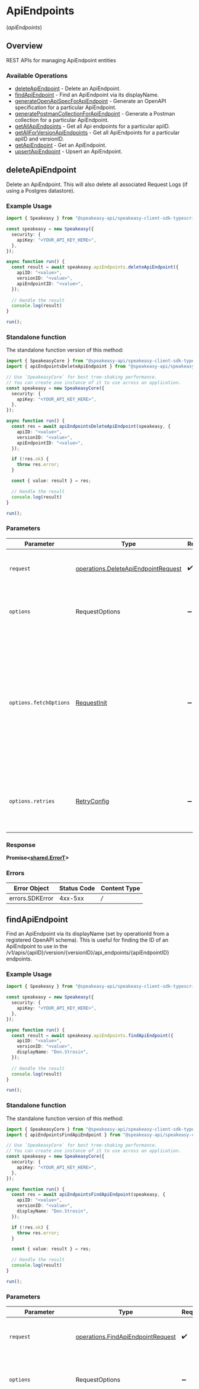 # ApiEndpoints
(*apiEndpoints*)

## Overview

REST APIs for managing ApiEndpoint entities

### Available Operations

* [deleteApiEndpoint](#deleteapiendpoint) - Delete an ApiEndpoint.
* [findApiEndpoint](#findapiendpoint) - Find an ApiEndpoint via its displayName.
* [generateOpenApiSpecForApiEndpoint](#generateopenapispecforapiendpoint) - Generate an OpenAPI specification for a particular ApiEndpoint.
* [generatePostmanCollectionForApiEndpoint](#generatepostmancollectionforapiendpoint) - Generate a Postman collection for a particular ApiEndpoint.
* [getAllApiEndpoints](#getallapiendpoints) - Get all Api endpoints for a particular apiID.
* [getAllForVersionApiEndpoints](#getallforversionapiendpoints) - Get all ApiEndpoints for a particular apiID and versionID.
* [getApiEndpoint](#getapiendpoint) - Get an ApiEndpoint.
* [upsertApiEndpoint](#upsertapiendpoint) - Upsert an ApiEndpoint.

## deleteApiEndpoint

Delete an ApiEndpoint. This will also delete all associated Request Logs (if using a Postgres datastore).

### Example Usage

```typescript
import { Speakeasy } from "@speakeasy-api/speakeasy-client-sdk-typescript";

const speakeasy = new Speakeasy({
  security: {
    apiKey: "<YOUR_API_KEY_HERE>",
  },
});

async function run() {
  const result = await speakeasy.apiEndpoints.deleteApiEndpoint({
    apiID: "<value>",
    versionID: "<value>",
    apiEndpointID: "<value>",
  });
  
  // Handle the result
  console.log(result)
}

run();
```

### Standalone function

The standalone function version of this method:

```typescript
import { SpeakeasyCore } from "@speakeasy-api/speakeasy-client-sdk-typescript/core.js";
import { apiEndpointsDeleteApiEndpoint } from "@speakeasy-api/speakeasy-client-sdk-typescript/funcs/apiEndpointsDeleteApiEndpoint.js";

// Use `SpeakeasyCore` for best tree-shaking performance.
// You can create one instance of it to use across an application.
const speakeasy = new SpeakeasyCore({
  security: {
    apiKey: "<YOUR_API_KEY_HERE>",
  },
});

async function run() {
  const res = await apiEndpointsDeleteApiEndpoint(speakeasy, {
    apiID: "<value>",
    versionID: "<value>",
    apiEndpointID: "<value>",
  });

  if (!res.ok) {
    throw res.error;
  }

  const { value: result } = res;

  // Handle the result
  console.log(result)
}

run();
```

### Parameters

| Parameter                                                                                                                                                                      | Type                                                                                                                                                                           | Required                                                                                                                                                                       | Description                                                                                                                                                                    |
| ------------------------------------------------------------------------------------------------------------------------------------------------------------------------------ | ------------------------------------------------------------------------------------------------------------------------------------------------------------------------------ | ------------------------------------------------------------------------------------------------------------------------------------------------------------------------------ | ------------------------------------------------------------------------------------------------------------------------------------------------------------------------------ |
| `request`                                                                                                                                                                      | [operations.DeleteApiEndpointRequest](../../sdk/models/operations/deleteapiendpointrequest.md)                                                                                 | :heavy_check_mark:                                                                                                                                                             | The request object to use for the request.                                                                                                                                     |
| `options`                                                                                                                                                                      | RequestOptions                                                                                                                                                                 | :heavy_minus_sign:                                                                                                                                                             | Used to set various options for making HTTP requests.                                                                                                                          |
| `options.fetchOptions`                                                                                                                                                         | [RequestInit](https://developer.mozilla.org/en-US/docs/Web/API/Request/Request#options)                                                                                        | :heavy_minus_sign:                                                                                                                                                             | Options that are passed to the underlying HTTP request. This can be used to inject extra headers for examples. All `Request` options, except `method` and `body`, are allowed. |
| `options.retries`                                                                                                                                                              | [RetryConfig](../../lib/utils/retryconfig.md)                                                                                                                                  | :heavy_minus_sign:                                                                                                                                                             | Enables retrying HTTP requests under certain failure conditions.                                                                                                               |

### Response

**Promise\<[shared.ErrorT](../../sdk/models/shared/errort.md)\>**

### Errors

| Error Object    | Status Code     | Content Type    |
| --------------- | --------------- | --------------- |
| errors.SDKError | 4xx-5xx         | */*             |


## findApiEndpoint

Find an ApiEndpoint via its displayName (set by operationId from a registered OpenAPI schema).
This is useful for finding the ID of an ApiEndpoint to use in the /v1/apis/{apiID}/version/{versionID}/api_endpoints/{apiEndpointID} endpoints.

### Example Usage

```typescript
import { Speakeasy } from "@speakeasy-api/speakeasy-client-sdk-typescript";

const speakeasy = new Speakeasy({
  security: {
    apiKey: "<YOUR_API_KEY_HERE>",
  },
});

async function run() {
  const result = await speakeasy.apiEndpoints.findApiEndpoint({
    apiID: "<value>",
    versionID: "<value>",
    displayName: "Don.Strosin",
  });
  
  // Handle the result
  console.log(result)
}

run();
```

### Standalone function

The standalone function version of this method:

```typescript
import { SpeakeasyCore } from "@speakeasy-api/speakeasy-client-sdk-typescript/core.js";
import { apiEndpointsFindApiEndpoint } from "@speakeasy-api/speakeasy-client-sdk-typescript/funcs/apiEndpointsFindApiEndpoint.js";

// Use `SpeakeasyCore` for best tree-shaking performance.
// You can create one instance of it to use across an application.
const speakeasy = new SpeakeasyCore({
  security: {
    apiKey: "<YOUR_API_KEY_HERE>",
  },
});

async function run() {
  const res = await apiEndpointsFindApiEndpoint(speakeasy, {
    apiID: "<value>",
    versionID: "<value>",
    displayName: "Don.Strosin",
  });

  if (!res.ok) {
    throw res.error;
  }

  const { value: result } = res;

  // Handle the result
  console.log(result)
}

run();
```

### Parameters

| Parameter                                                                                                                                                                      | Type                                                                                                                                                                           | Required                                                                                                                                                                       | Description                                                                                                                                                                    |
| ------------------------------------------------------------------------------------------------------------------------------------------------------------------------------ | ------------------------------------------------------------------------------------------------------------------------------------------------------------------------------ | ------------------------------------------------------------------------------------------------------------------------------------------------------------------------------ | ------------------------------------------------------------------------------------------------------------------------------------------------------------------------------ |
| `request`                                                                                                                                                                      | [operations.FindApiEndpointRequest](../../sdk/models/operations/findapiendpointrequest.md)                                                                                     | :heavy_check_mark:                                                                                                                                                             | The request object to use for the request.                                                                                                                                     |
| `options`                                                                                                                                                                      | RequestOptions                                                                                                                                                                 | :heavy_minus_sign:                                                                                                                                                             | Used to set various options for making HTTP requests.                                                                                                                          |
| `options.fetchOptions`                                                                                                                                                         | [RequestInit](https://developer.mozilla.org/en-US/docs/Web/API/Request/Request#options)                                                                                        | :heavy_minus_sign:                                                                                                                                                             | Options that are passed to the underlying HTTP request. This can be used to inject extra headers for examples. All `Request` options, except `method` and `body`, are allowed. |
| `options.retries`                                                                                                                                                              | [RetryConfig](../../lib/utils/retryconfig.md)                                                                                                                                  | :heavy_minus_sign:                                                                                                                                                             | Enables retrying HTTP requests under certain failure conditions.                                                                                                               |

### Response

**Promise\<[operations.FindApiEndpointResponse](../../sdk/models/operations/findapiendpointresponse.md)\>**

### Errors

| Error Object    | Status Code     | Content Type    |
| --------------- | --------------- | --------------- |
| errors.SDKError | 4xx-5xx         | */*             |


## generateOpenApiSpecForApiEndpoint

This endpoint will generate a new operation in any registered OpenAPI document if the operation does not already exist in the document.
Returns the original document and the newly generated document allowing a diff to be performed to see what has changed.

### Example Usage

```typescript
import { Speakeasy } from "@speakeasy-api/speakeasy-client-sdk-typescript";

const speakeasy = new Speakeasy({
  security: {
    apiKey: "<YOUR_API_KEY_HERE>",
  },
});

async function run() {
  const result = await speakeasy.apiEndpoints.generateOpenApiSpecForApiEndpoint({
    apiID: "<value>",
    versionID: "<value>",
    apiEndpointID: "<value>",
  });
  
  // Handle the result
  console.log(result)
}

run();
```

### Standalone function

The standalone function version of this method:

```typescript
import { SpeakeasyCore } from "@speakeasy-api/speakeasy-client-sdk-typescript/core.js";
import { apiEndpointsGenerateOpenApiSpecForApiEndpoint } from "@speakeasy-api/speakeasy-client-sdk-typescript/funcs/apiEndpointsGenerateOpenApiSpecForApiEndpoint.js";

// Use `SpeakeasyCore` for best tree-shaking performance.
// You can create one instance of it to use across an application.
const speakeasy = new SpeakeasyCore({
  security: {
    apiKey: "<YOUR_API_KEY_HERE>",
  },
});

async function run() {
  const res = await apiEndpointsGenerateOpenApiSpecForApiEndpoint(speakeasy, {
    apiID: "<value>",
    versionID: "<value>",
    apiEndpointID: "<value>",
  });

  if (!res.ok) {
    throw res.error;
  }

  const { value: result } = res;

  // Handle the result
  console.log(result)
}

run();
```

### Parameters

| Parameter                                                                                                                                                                      | Type                                                                                                                                                                           | Required                                                                                                                                                                       | Description                                                                                                                                                                    |
| ------------------------------------------------------------------------------------------------------------------------------------------------------------------------------ | ------------------------------------------------------------------------------------------------------------------------------------------------------------------------------ | ------------------------------------------------------------------------------------------------------------------------------------------------------------------------------ | ------------------------------------------------------------------------------------------------------------------------------------------------------------------------------ |
| `request`                                                                                                                                                                      | [operations.GenerateOpenApiSpecForApiEndpointRequest](../../sdk/models/operations/generateopenapispecforapiendpointrequest.md)                                                 | :heavy_check_mark:                                                                                                                                                             | The request object to use for the request.                                                                                                                                     |
| `options`                                                                                                                                                                      | RequestOptions                                                                                                                                                                 | :heavy_minus_sign:                                                                                                                                                             | Used to set various options for making HTTP requests.                                                                                                                          |
| `options.fetchOptions`                                                                                                                                                         | [RequestInit](https://developer.mozilla.org/en-US/docs/Web/API/Request/Request#options)                                                                                        | :heavy_minus_sign:                                                                                                                                                             | Options that are passed to the underlying HTTP request. This can be used to inject extra headers for examples. All `Request` options, except `method` and `body`, are allowed. |
| `options.retries`                                                                                                                                                              | [RetryConfig](../../lib/utils/retryconfig.md)                                                                                                                                  | :heavy_minus_sign:                                                                                                                                                             | Enables retrying HTTP requests under certain failure conditions.                                                                                                               |

### Response

**Promise\<[operations.GenerateOpenApiSpecForApiEndpointResponse](../../sdk/models/operations/generateopenapispecforapiendpointresponse.md)\>**

### Errors

| Error Object    | Status Code     | Content Type    |
| --------------- | --------------- | --------------- |
| errors.SDKError | 4xx-5xx         | */*             |


## generatePostmanCollectionForApiEndpoint

Generates a postman collection that allows the endpoint to be called from postman variables produced for any path/query/header parameters included in the OpenAPI document.

### Example Usage

```typescript
import { Speakeasy } from "@speakeasy-api/speakeasy-client-sdk-typescript";

const speakeasy = new Speakeasy({
  security: {
    apiKey: "<YOUR_API_KEY_HERE>",
  },
});

async function run() {
  const result = await speakeasy.apiEndpoints.generatePostmanCollectionForApiEndpoint({
    apiID: "<value>",
    versionID: "<value>",
    apiEndpointID: "<value>",
  });
  
  // Handle the result
  console.log(result)
}

run();
```

### Standalone function

The standalone function version of this method:

```typescript
import { SpeakeasyCore } from "@speakeasy-api/speakeasy-client-sdk-typescript/core.js";
import { apiEndpointsGeneratePostmanCollectionForApiEndpoint } from "@speakeasy-api/speakeasy-client-sdk-typescript/funcs/apiEndpointsGeneratePostmanCollectionForApiEndpoint.js";

// Use `SpeakeasyCore` for best tree-shaking performance.
// You can create one instance of it to use across an application.
const speakeasy = new SpeakeasyCore({
  security: {
    apiKey: "<YOUR_API_KEY_HERE>",
  },
});

async function run() {
  const res = await apiEndpointsGeneratePostmanCollectionForApiEndpoint(speakeasy, {
    apiID: "<value>",
    versionID: "<value>",
    apiEndpointID: "<value>",
  });

  if (!res.ok) {
    throw res.error;
  }

  const { value: result } = res;

  // Handle the result
  console.log(result)
}

run();
```

### Parameters

| Parameter                                                                                                                                                                      | Type                                                                                                                                                                           | Required                                                                                                                                                                       | Description                                                                                                                                                                    |
| ------------------------------------------------------------------------------------------------------------------------------------------------------------------------------ | ------------------------------------------------------------------------------------------------------------------------------------------------------------------------------ | ------------------------------------------------------------------------------------------------------------------------------------------------------------------------------ | ------------------------------------------------------------------------------------------------------------------------------------------------------------------------------ |
| `request`                                                                                                                                                                      | [operations.GeneratePostmanCollectionForApiEndpointRequest](../../sdk/models/operations/generatepostmancollectionforapiendpointrequest.md)                                     | :heavy_check_mark:                                                                                                                                                             | The request object to use for the request.                                                                                                                                     |
| `options`                                                                                                                                                                      | RequestOptions                                                                                                                                                                 | :heavy_minus_sign:                                                                                                                                                             | Used to set various options for making HTTP requests.                                                                                                                          |
| `options.fetchOptions`                                                                                                                                                         | [RequestInit](https://developer.mozilla.org/en-US/docs/Web/API/Request/Request#options)                                                                                        | :heavy_minus_sign:                                                                                                                                                             | Options that are passed to the underlying HTTP request. This can be used to inject extra headers for examples. All `Request` options, except `method` and `body`, are allowed. |
| `options.retries`                                                                                                                                                              | [RetryConfig](../../lib/utils/retryconfig.md)                                                                                                                                  | :heavy_minus_sign:                                                                                                                                                             | Enables retrying HTTP requests under certain failure conditions.                                                                                                               |

### Response

**Promise\<[operations.GeneratePostmanCollectionForApiEndpointResponse](../../sdk/models/operations/generatepostmancollectionforapiendpointresponse.md)\>**

### Errors

| Error Object    | Status Code     | Content Type    |
| --------------- | --------------- | --------------- |
| errors.SDKError | 4xx-5xx         | */*             |


## getAllApiEndpoints

Get all Api endpoints for a particular apiID.

### Example Usage

```typescript
import { Speakeasy } from "@speakeasy-api/speakeasy-client-sdk-typescript";

const speakeasy = new Speakeasy({
  security: {
    apiKey: "<YOUR_API_KEY_HERE>",
  },
});

async function run() {
  const result = await speakeasy.apiEndpoints.getAllApiEndpoints({
    apiID: "<value>",
  });
  
  // Handle the result
  console.log(result)
}

run();
```

### Standalone function

The standalone function version of this method:

```typescript
import { SpeakeasyCore } from "@speakeasy-api/speakeasy-client-sdk-typescript/core.js";
import { apiEndpointsGetAllApiEndpoints } from "@speakeasy-api/speakeasy-client-sdk-typescript/funcs/apiEndpointsGetAllApiEndpoints.js";

// Use `SpeakeasyCore` for best tree-shaking performance.
// You can create one instance of it to use across an application.
const speakeasy = new SpeakeasyCore({
  security: {
    apiKey: "<YOUR_API_KEY_HERE>",
  },
});

async function run() {
  const res = await apiEndpointsGetAllApiEndpoints(speakeasy, {
    apiID: "<value>",
  });

  if (!res.ok) {
    throw res.error;
  }

  const { value: result } = res;

  // Handle the result
  console.log(result)
}

run();
```

### Parameters

| Parameter                                                                                                                                                                      | Type                                                                                                                                                                           | Required                                                                                                                                                                       | Description                                                                                                                                                                    |
| ------------------------------------------------------------------------------------------------------------------------------------------------------------------------------ | ------------------------------------------------------------------------------------------------------------------------------------------------------------------------------ | ------------------------------------------------------------------------------------------------------------------------------------------------------------------------------ | ------------------------------------------------------------------------------------------------------------------------------------------------------------------------------ |
| `request`                                                                                                                                                                      | [operations.GetAllApiEndpointsRequest](../../sdk/models/operations/getallapiendpointsrequest.md)                                                                               | :heavy_check_mark:                                                                                                                                                             | The request object to use for the request.                                                                                                                                     |
| `options`                                                                                                                                                                      | RequestOptions                                                                                                                                                                 | :heavy_minus_sign:                                                                                                                                                             | Used to set various options for making HTTP requests.                                                                                                                          |
| `options.fetchOptions`                                                                                                                                                         | [RequestInit](https://developer.mozilla.org/en-US/docs/Web/API/Request/Request#options)                                                                                        | :heavy_minus_sign:                                                                                                                                                             | Options that are passed to the underlying HTTP request. This can be used to inject extra headers for examples. All `Request` options, except `method` and `body`, are allowed. |
| `options.retries`                                                                                                                                                              | [RetryConfig](../../lib/utils/retryconfig.md)                                                                                                                                  | :heavy_minus_sign:                                                                                                                                                             | Enables retrying HTTP requests under certain failure conditions.                                                                                                               |

### Response

**Promise\<[operations.GetAllApiEndpointsResponse](../../sdk/models/operations/getallapiendpointsresponse.md)\>**

### Errors

| Error Object    | Status Code     | Content Type    |
| --------------- | --------------- | --------------- |
| errors.SDKError | 4xx-5xx         | */*             |


## getAllForVersionApiEndpoints

Get all ApiEndpoints for a particular apiID and versionID.

### Example Usage

```typescript
import { Speakeasy } from "@speakeasy-api/speakeasy-client-sdk-typescript";

const speakeasy = new Speakeasy({
  security: {
    apiKey: "<YOUR_API_KEY_HERE>",
  },
});

async function run() {
  const result = await speakeasy.apiEndpoints.getAllForVersionApiEndpoints({
    apiID: "<value>",
    versionID: "<value>",
  });
  
  // Handle the result
  console.log(result)
}

run();
```

### Standalone function

The standalone function version of this method:

```typescript
import { SpeakeasyCore } from "@speakeasy-api/speakeasy-client-sdk-typescript/core.js";
import { apiEndpointsGetAllForVersionApiEndpoints } from "@speakeasy-api/speakeasy-client-sdk-typescript/funcs/apiEndpointsGetAllForVersionApiEndpoints.js";

// Use `SpeakeasyCore` for best tree-shaking performance.
// You can create one instance of it to use across an application.
const speakeasy = new SpeakeasyCore({
  security: {
    apiKey: "<YOUR_API_KEY_HERE>",
  },
});

async function run() {
  const res = await apiEndpointsGetAllForVersionApiEndpoints(speakeasy, {
    apiID: "<value>",
    versionID: "<value>",
  });

  if (!res.ok) {
    throw res.error;
  }

  const { value: result } = res;

  // Handle the result
  console.log(result)
}

run();
```

### Parameters

| Parameter                                                                                                                                                                      | Type                                                                                                                                                                           | Required                                                                                                                                                                       | Description                                                                                                                                                                    |
| ------------------------------------------------------------------------------------------------------------------------------------------------------------------------------ | ------------------------------------------------------------------------------------------------------------------------------------------------------------------------------ | ------------------------------------------------------------------------------------------------------------------------------------------------------------------------------ | ------------------------------------------------------------------------------------------------------------------------------------------------------------------------------ |
| `request`                                                                                                                                                                      | [operations.GetAllForVersionApiEndpointsRequest](../../sdk/models/operations/getallforversionapiendpointsrequest.md)                                                           | :heavy_check_mark:                                                                                                                                                             | The request object to use for the request.                                                                                                                                     |
| `options`                                                                                                                                                                      | RequestOptions                                                                                                                                                                 | :heavy_minus_sign:                                                                                                                                                             | Used to set various options for making HTTP requests.                                                                                                                          |
| `options.fetchOptions`                                                                                                                                                         | [RequestInit](https://developer.mozilla.org/en-US/docs/Web/API/Request/Request#options)                                                                                        | :heavy_minus_sign:                                                                                                                                                             | Options that are passed to the underlying HTTP request. This can be used to inject extra headers for examples. All `Request` options, except `method` and `body`, are allowed. |
| `options.retries`                                                                                                                                                              | [RetryConfig](../../lib/utils/retryconfig.md)                                                                                                                                  | :heavy_minus_sign:                                                                                                                                                             | Enables retrying HTTP requests under certain failure conditions.                                                                                                               |

### Response

**Promise\<[operations.GetAllForVersionApiEndpointsResponse](../../sdk/models/operations/getallforversionapiendpointsresponse.md)\>**

### Errors

| Error Object    | Status Code     | Content Type    |
| --------------- | --------------- | --------------- |
| errors.SDKError | 4xx-5xx         | */*             |


## getApiEndpoint

Get an ApiEndpoint.

### Example Usage

```typescript
import { Speakeasy } from "@speakeasy-api/speakeasy-client-sdk-typescript";

const speakeasy = new Speakeasy({
  security: {
    apiKey: "<YOUR_API_KEY_HERE>",
  },
});

async function run() {
  const result = await speakeasy.apiEndpoints.getApiEndpoint({
    apiID: "<value>",
    versionID: "<value>",
    apiEndpointID: "<value>",
  });
  
  // Handle the result
  console.log(result)
}

run();
```

### Standalone function

The standalone function version of this method:

```typescript
import { SpeakeasyCore } from "@speakeasy-api/speakeasy-client-sdk-typescript/core.js";
import { apiEndpointsGetApiEndpoint } from "@speakeasy-api/speakeasy-client-sdk-typescript/funcs/apiEndpointsGetApiEndpoint.js";

// Use `SpeakeasyCore` for best tree-shaking performance.
// You can create one instance of it to use across an application.
const speakeasy = new SpeakeasyCore({
  security: {
    apiKey: "<YOUR_API_KEY_HERE>",
  },
});

async function run() {
  const res = await apiEndpointsGetApiEndpoint(speakeasy, {
    apiID: "<value>",
    versionID: "<value>",
    apiEndpointID: "<value>",
  });

  if (!res.ok) {
    throw res.error;
  }

  const { value: result } = res;

  // Handle the result
  console.log(result)
}

run();
```

### Parameters

| Parameter                                                                                                                                                                      | Type                                                                                                                                                                           | Required                                                                                                                                                                       | Description                                                                                                                                                                    |
| ------------------------------------------------------------------------------------------------------------------------------------------------------------------------------ | ------------------------------------------------------------------------------------------------------------------------------------------------------------------------------ | ------------------------------------------------------------------------------------------------------------------------------------------------------------------------------ | ------------------------------------------------------------------------------------------------------------------------------------------------------------------------------ |
| `request`                                                                                                                                                                      | [operations.GetApiEndpointRequest](../../sdk/models/operations/getapiendpointrequest.md)                                                                                       | :heavy_check_mark:                                                                                                                                                             | The request object to use for the request.                                                                                                                                     |
| `options`                                                                                                                                                                      | RequestOptions                                                                                                                                                                 | :heavy_minus_sign:                                                                                                                                                             | Used to set various options for making HTTP requests.                                                                                                                          |
| `options.fetchOptions`                                                                                                                                                         | [RequestInit](https://developer.mozilla.org/en-US/docs/Web/API/Request/Request#options)                                                                                        | :heavy_minus_sign:                                                                                                                                                             | Options that are passed to the underlying HTTP request. This can be used to inject extra headers for examples. All `Request` options, except `method` and `body`, are allowed. |
| `options.retries`                                                                                                                                                              | [RetryConfig](../../lib/utils/retryconfig.md)                                                                                                                                  | :heavy_minus_sign:                                                                                                                                                             | Enables retrying HTTP requests under certain failure conditions.                                                                                                               |

### Response

**Promise\<[operations.GetApiEndpointResponse](../../sdk/models/operations/getapiendpointresponse.md)\>**

### Errors

| Error Object    | Status Code     | Content Type    |
| --------------- | --------------- | --------------- |
| errors.SDKError | 4xx-5xx         | */*             |


## upsertApiEndpoint

Upsert an ApiEndpoint. If the ApiEndpoint does not exist it will be created, otherwise it will be updated.

### Example Usage

```typescript
import { Speakeasy } from "@speakeasy-api/speakeasy-client-sdk-typescript";

const speakeasy = new Speakeasy({
  security: {
    apiKey: "<YOUR_API_KEY_HERE>",
  },
});

async function run() {
  const result = await speakeasy.apiEndpoints.upsertApiEndpoint({
    apiID: "<value>",
    versionID: "<value>",
    apiEndpointID: "<value>",
    apiEndpoint: {
      apiEndpointId: "<value>",
      description: "Public-key systematic attitude",
      displayName: "Camille.Schaefer11",
      method: "<value>",
      path: "/Library",
      versionId: "<value>",
    },
  });
  
  // Handle the result
  console.log(result)
}

run();
```

### Standalone function

The standalone function version of this method:

```typescript
import { SpeakeasyCore } from "@speakeasy-api/speakeasy-client-sdk-typescript/core.js";
import { apiEndpointsUpsertApiEndpoint } from "@speakeasy-api/speakeasy-client-sdk-typescript/funcs/apiEndpointsUpsertApiEndpoint.js";

// Use `SpeakeasyCore` for best tree-shaking performance.
// You can create one instance of it to use across an application.
const speakeasy = new SpeakeasyCore({
  security: {
    apiKey: "<YOUR_API_KEY_HERE>",
  },
});

async function run() {
  const res = await apiEndpointsUpsertApiEndpoint(speakeasy, {
    apiID: "<value>",
    versionID: "<value>",
    apiEndpointID: "<value>",
    apiEndpoint: {
      apiEndpointId: "<value>",
      description: "Public-key systematic attitude",
      displayName: "Camille.Schaefer11",
      method: "<value>",
      path: "/Library",
      versionId: "<value>",
    },
  });

  if (!res.ok) {
    throw res.error;
  }

  const { value: result } = res;

  // Handle the result
  console.log(result)
}

run();
```

### Parameters

| Parameter                                                                                                                                                                      | Type                                                                                                                                                                           | Required                                                                                                                                                                       | Description                                                                                                                                                                    |
| ------------------------------------------------------------------------------------------------------------------------------------------------------------------------------ | ------------------------------------------------------------------------------------------------------------------------------------------------------------------------------ | ------------------------------------------------------------------------------------------------------------------------------------------------------------------------------ | ------------------------------------------------------------------------------------------------------------------------------------------------------------------------------ |
| `request`                                                                                                                                                                      | [operations.UpsertApiEndpointRequest](../../sdk/models/operations/upsertapiendpointrequest.md)                                                                                 | :heavy_check_mark:                                                                                                                                                             | The request object to use for the request.                                                                                                                                     |
| `options`                                                                                                                                                                      | RequestOptions                                                                                                                                                                 | :heavy_minus_sign:                                                                                                                                                             | Used to set various options for making HTTP requests.                                                                                                                          |
| `options.fetchOptions`                                                                                                                                                         | [RequestInit](https://developer.mozilla.org/en-US/docs/Web/API/Request/Request#options)                                                                                        | :heavy_minus_sign:                                                                                                                                                             | Options that are passed to the underlying HTTP request. This can be used to inject extra headers for examples. All `Request` options, except `method` and `body`, are allowed. |
| `options.retries`                                                                                                                                                              | [RetryConfig](../../lib/utils/retryconfig.md)                                                                                                                                  | :heavy_minus_sign:                                                                                                                                                             | Enables retrying HTTP requests under certain failure conditions.                                                                                                               |

### Response

**Promise\<[operations.UpsertApiEndpointResponse](../../sdk/models/operations/upsertapiendpointresponse.md)\>**

### Errors

| Error Object    | Status Code     | Content Type    |
| --------------- | --------------- | --------------- |
| errors.SDKError | 4xx-5xx         | */*             |
